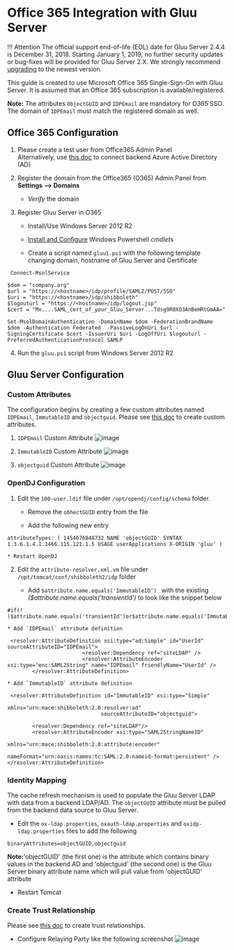 # Office 365 Integration with Gluu Server

!!! Attention
    The official support end-of-life (EOL) date for Gluu Server 2.4.4 is December 31, 2018. Starting January 1, 2019, no further security updates or bug-fixes will be provided for Gluu Server 2.X. We strongly recommend [upgrading](https://gluu.org/docs/ce/upgrade/) to the newest version.

This guide is created to use Microsoft Office 365 Single-Sign-On with Gluu Server.
It is assumed that an Office 365 subscription is available/registered.

**Note:** The attributes `ObjectGUID` and `IDPEmail` are mandatory for O365 SSO. The domain of `IDPEmail` must match the registered domain as well.
## Office 365 Configuration

1. Please create a test user from Office365 Admin Panel<br/>
   Alternatively, use [this doc](https://azure.microsoft.com/en-us/documentation/articles/active-directory-aadconnect/) to connect backend Azure Active Directory (AD) 

2. Register the domain from the Office365 (O365) Admin Panel from **Settings --> Domains**

    * *Verify* the domain

3. Register Gluu Server in O365

    * Install/Use Windows Server 2012 R2

    * [Install and Configure](https://technet.microsoft.com/en-us/library/jj205464) Windows Powershell *cmdlets*

    * Create a script named `gluu1.ps1` with the following template changing domain, hostname of Gluu Server and Certificate
```
 Connect-MsolService

$dom = "company.org"
$url = "https://<hostname>/idp/profile/SAML2/POST/SSO"
$uri = "https://<hostname>/idp/shibboleth"
$logouturl = "https://<hostname>/idp/logout.jsp"
$cert = "Mx....SAML_cert_of_your_Gluu_Server...Tdsg9R0XO3AnBeHRtGmAA="

Set-MsolDomainAuthentication -DomainName $dom -FederationBrandName $dom -Authentication Federated  -PassiveLogOnUri $url -SigningCertificate $cert -IssuerUri $uri -LogOffUri $logouturl -PreferredAuthenticationProtocol SAMLP 
```

4. Run the `gluu.ps1` script from Windows Server 2012 R2

## Gluu Server Configuration
### Custom Attributes
The configuration begins by creating a few custom attributes named `IDPEmail`, `ImmutableID` and `objectguid`.
Please see [this doc](../admin-guide/saml/#saml-attributes) to create custom attributes.

1. `IDPEmail` Custom Attribute
![image](../img/integration/idpemail.png)

2. `ImmutableID` Custom Attribute
![image](../img/integration/immutableid.png)

3. `objectguid` Custom Attribute
![image](../img/integration/objectguid.png)

### OpenDJ Configuration

1. Edit the `100-user.ldif` file under `/opt/opendj/config/schema` folder.

    * Remove the `obhectGUID` entry from the file

    * Add the following new entry
```
attributeTypes: ( 1454676848732 NAME 'objectGUID' SYNTAX 1.3.6.1.4.1.1466.115.121.1.5 USAGE userApplications X-ORIGIN 'gluu' ) 
```
    * Restart OpenDJ

2. Edit the `attribute-resolver.xml.vm` file under `/opt/tomcat/conf/shibboleth2/idp` folder

    * Add `$attribute.name.equals('ImmutableID') ` with the existing *($attribute.name.equals('transientId')* to look like the snippet below
```
#if(!($attribute.name.equals('transientId')or$attribute.name.equals('ImmutableID'))) 
```

    * Add `IDPEmail` attribute definition
```
 <resolver:AttributeDefinition xsi:type="ad:Simple" id="UserId" sourceAttributeID="IDPEmail">
                        <resolver:Dependency ref="siteLDAP" />
                        <resolver:AttributeEncoder xsi:type="enc:SAML2String" name="IDPEmail" friendlyName="UserId" />
        </resolver:AttributeDefinition> 
```

    * Add `ImmutableID` attribute definition
```
 <resolver:AttributeDefinition id="ImmutableID" xsi:type="Simple"
                              xmlns="urn:mace:shibboleth:2.0:resolver:ad"
                              sourceAttributeID="objectguid">

        <resolver:Dependency ref="siteLDAP"/>
        <resolver:AttributeEncoder xsi:type="SAML2StringNameID"
                                xmlns="urn:mace:shibboleth:2.0:attribute:encoder"
                                nameFormat="urn:oasis:names:tc:SAML:2.0:nameid-format:persistent" />
</resolver:AttributeDefinition> 
```

### Identity Mapping
The cache refresh mechanism is used to populate the Gluu Server LDAP with data from a backend LDAP/AD. The `objectGUID` attribute must be pulled from the backend data source to Gluu Server.

* Edit the `ox-ldap.properties`, `oxauth-ldap.properties` and `oxidp-ldap.properties` files to add the following
```
binaryAttributes=objectGUID,objectguid 
```
**Note:**'objectGUID' (the first one) is the attribute which contains binary values in the backend AD and 'objectguid' (the second one) is the Gluu Server binary attribute name which will pull value from 'objectGUID' attribute

* Restart Tomcat

### Create Trust Relationship
Please see [this doc](../admin-guide/saml.md) to create trust relationships.

* Configure Relaying Party like the following screenshot
![image](../img/integration/o365_trelationship.png)

